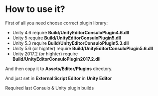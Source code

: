 # How to use it?

First of all you need choose correct plugin library:

 * Unity 4.6 require **Build/UnityEditorConsuloPlugin4.6.dll**
 * Unity 5 require **Build/UnityEditorConsuloPlugin5.dll**
 * Unity 5.3 require **Build/UnityEditorConsuloPlugin5.3.dll**
 * Unity 5.6 (or highter) require **Build/UnityEditorConsuloPlugin5.6.dll**
 * Unity 2017.2 (or highter) require **Build/UnityEditorConsuloPlugin2017.2.dll**

And then copy it to **Assets/Editor/Plugins** directory.

And just set in **External Script Editor** in **Unity Editor** 

Required last Consulo & Unity plugin builds
